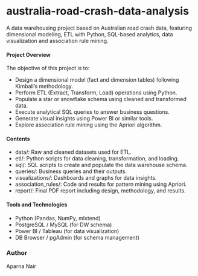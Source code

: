# australia-road-crash-data-analysis
A data warehousing project based on Australian road crash data, featuring dimensional modeling, ETL with Python, SQL-based analytics, data visualization and association rule mining.

#### Project Overview

The objective of this project is to:

* Design a dimensional model (fact and dimension tables) following Kimball’s methodology.
* Perform ETL (Extract, Transform, Load) operations using Python.
* Populate a star or snowflake schema using cleaned and transformed data.
* Execute analytical SQL queries to answer business questions.
* Generate visual insights using Power BI or similar tools.
* Explore association rule mining using the Apriori algorithm.

#### Contents

* data/: Raw and cleaned datasets used for ETL.
* etl/: Python scripts for data cleaning, transformation, and loading.
* sql/: SQL scripts to create and populate the data warehouse schema.
* queries/: Business queries and their outputs.
* visualizations/: Dashboards and graphs for data insights.
* association_rules/: Code and results for pattern mining using Apriori.
* report/: Final PDF report including design, methodology, and results.

#### Tools and Technologies

* Python (Pandas, NumPy, mlxtend)
* PostgreSQL / MySQL (for DW schema)
* Power BI / Tableau (for data visualization)
* DB Browser / pgAdmin (for schema management)

### Author

Aparna Nair

